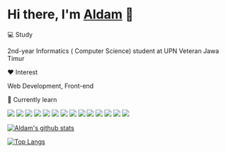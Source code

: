 # Hi there, I'm [Aldam](https://github.com/fihrisaldama015) 👋

💻 Study

2nd-year Informatics ( Computer Science) student at UPN Veteran Jawa Timur

❤️ Interest

Web Development, Front-end

📖 Currently learn

![](http://img.shields.io/badge/HTML5-E34F26?style=flat&logo=html5&logoColor=white)
![](http://img.shields.io/badge/CSS3-1572B6?style=for-the-badge&logo=css3&logoColor=white)
![](http://img.shields.io/badge/-TailwindCSS-white?logo=tailwindcss&style=flat&logoColor=white&color=3B82F6)
![](http://img.shields.io/badge/Bootstrap-563D7C?style=for-the-badge&logo=bootstrap&logoColor=white)
![](http://img.shields.io/badge/-JavaScript-white?logo=javascript&style=flat&logoColor=black&color=F7DF1E)
![](http://img.shields.io/badge/-TypeScript-white?logo=typescript&style=flat&logoColor=white&color=3178C6)
![](http://img.shields.io/badge/-React-white?logo=react&style=flat&logoColor=black&color=61DAFB)
![](http://img.shields.io/badge/-Next.js-white?logo=next.js&style=flat&logoColor=white&color=000000)
![](http://img.shields.io/badge/-Firebase-black?logo=firebase&style=flat&logoColor=orange&color=FFFFFF)
![](http://img.shields.io/badge/MySQL-00000F?style=for-the-badge&logo=mysql&logoColor=white)
![](http://img.shields.io/badge/MongoDB-4EA94B?style=for-the-badge&logo=mongodb&logoColor=white)
![](http://img.shields.io/badge/json%20web%20tokens-323330?style=for-the-badge&logo=json-web-tokens&logoColor=pink)
![](http://img.shields.io/badge/C-00599C?style=for-the-badge&logo=c&logoColor=white)
![](http://img.shields.io/badge/PHP-777BB4?style=for-the-badge&logo=php&logoColor=white)


[![Aldam's github stats](https://github-readme-stats.vercel.app/api?username=fihrisaldama015&show_icons=true&theme=tokyonight)](https://github.com/fihrisaldama015)

[![Top Langs](https://github-readme-stats.vercel.app/api/top-langs/?username=fihrisaldama015&layout=compact&theme=tokyonight)](https://github.com/fihrisaldama015/github-readme-stats)
